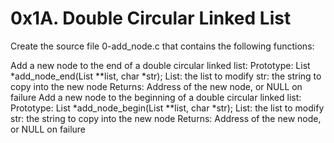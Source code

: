 # 0x1A. Double Circular Linked List
Create the source file 0-add_node.c that contains the following functions:

Add a new node to the end of a double circular linked list:
Prototype: List *add_node_end(List **list, char *str);
List: the list to modify
str: the string to copy into the new node
Returns: Address of the new node, or NULL on failure
Add a new node to the beginning of a double circular linked list:
Prototype: List *add_node_begin(List **list, char *str);
List: the list to modify
str: the string to copy into the new node
Returns: Address of the new node, or NULL on failure
